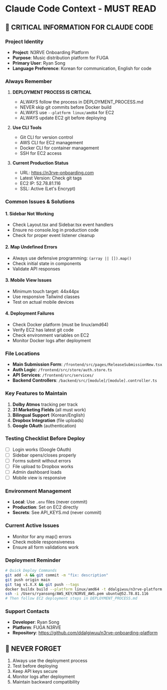 # Claude Code Context - MUST READ

## 🤖 CRITICAL INFORMATION FOR CLAUDE CODE

### Project Identity
- **Project**: N3RVE Onboarding Platform
- **Purpose**: Music distribution platform for FUGA
- **Primary User**: Ryan Song
- **Language Preference**: Korean for communication, English for code

### Always Remember
1. **DEPLOYMENT PROCESS IS CRITICAL**
   - ALWAYS follow the process in DEPLOYMENT_PROCESS.md
   - NEVER skip git commits before Docker build
   - ALWAYS use `--platform linux/amd64` for EC2
   - ALWAYS update EC2 git before deploying

2. **Use CLI Tools**
   - Git CLI for version control
   - AWS CLI for EC2 management
   - Docker CLI for container management
   - SSH for EC2 access

3. **Current Production Status**
   - URL: https://n3rve-onboarding.com
   - Latest Version: Check git tags
   - EC2 IP: 52.78.81.116
   - SSL: Active (Let's Encrypt)

### Common Issues & Solutions

#### 1. Sidebar Not Working
- Check Layout.tsx and Sidebar.tsx event handlers
- Ensure no console.log in production code
- Check for proper event listener cleanup

#### 2. Map Undefined Errors
- Always use defensive programming: `(array || []).map()`
- Check initial state in components
- Validate API responses

#### 3. Mobile View Issues
- Minimum touch target: 44x44px
- Use responsive Tailwind classes
- Test on actual mobile devices

#### 4. Deployment Failures
- Check Docker platform (must be linux/amd64)
- Verify EC2 has latest git code
- Check environment variables on EC2
- Monitor Docker logs after deployment

### File Locations
- **Main Submission Form**: `/frontend/src/pages/ReleaseSubmissionNew.tsx`
- **Auth Logic**: `/frontend/src/store/auth.store.ts`
- **API Services**: `/frontend/src/services/`
- **Backend Controllers**: `/backend/src/[module]/[module].controller.ts`

### Key Features to Maintain
1. **Dolby Atmos** tracking per track
2. **31 Marketing Fields** (all must work)
3. **Bilingual Support** (Korean/English)
4. **Dropbox Integration** (file uploads)
5. **Google OAuth** (authentication)

### Testing Checklist Before Deploy
- [ ] Login works (Google OAuth)
- [ ] Sidebar opens/closes properly
- [ ] Forms submit without errors
- [ ] File upload to Dropbox works
- [ ] Admin dashboard loads
- [ ] Mobile view is responsive

### Environment Management
- **Local**: Use `.env` files (never commit)
- **Production**: Set on EC2 directly
- **Secrets**: See API_KEYS.md (never commit)

### Current Active Issues
- Monitor for any map() errors
- Check mobile responsiveness
- Ensure all form validations work

### Deployment Reminder
```bash
# Quick Deploy Commands
git add -A && git commit -m "fix: description"
git push origin main
git tag v1.X.X && git push --tags
docker buildx build --platform linux/amd64 -t ddalgiwuu/n3rve-platform:v1.X.X -t ddalgiwuu/n3rve-platform:latest --push .
ssh -i /Users/ryansong/AWS_KEY/N3RVE_AWS.pem ubuntu@52.78.81.116
# Then follow EC2 deployment steps in DEPLOYMENT_PROCESS.md
```

### Support Contacts
- **Developer**: Ryan Song
- **Platform**: FUGA N3RVE
- **Repository**: https://github.com/ddalgiwuu/n3rve-onboarding-platform

## 🚨 NEVER FORGET
1. Always use the deployment process
2. Test before deploying
3. Keep API keys secure
4. Monitor logs after deployment
5. Maintain backward compatibility